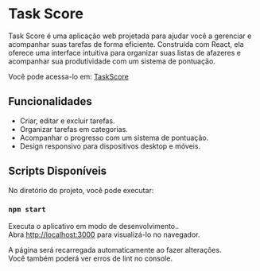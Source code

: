 # Task Score

Task Score é uma aplicação web projetada para ajudar você a gerenciar e acompanhar suas tarefas de forma eficiente. Construída com React, ela oferece uma interface intuitiva para organizar suas listas de afazeres e acompanhar sua produtividade com um sistema de pontuação.

Você pode acessa-lo em: [TaskScore](https://taskscore.vercel.app/)

## Funcionalidades

- Criar, editar e excluir tarefas.
- Organizar tarefas em categorias.
- Acompanhar o progresso com um sistema de pontuação.
- Design responsivo para dispositivos desktop e móveis.

## Scripts Disponíveis

No diretório do projeto, você pode executar:

### `npm start`

Executa o aplicativo em modo de desenvolvimento..\
Abra [http://localhost:3000](http://localhost:3000) para visualizá-lo no navegador.

A página será recarregada automaticamente ao fazer alterações.\
Você também poderá ver erros de lint no console.
